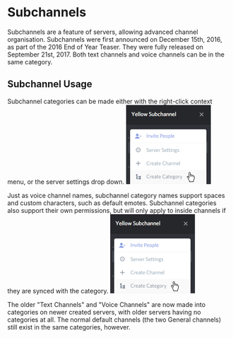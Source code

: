 <!-- TITLE: Subchannels -->
<!-- SUBTITLE: A summary of subchannels. -->

# Subchannels
Subchannels are a feature of servers, allowing advanced channel organisation. Subchannels were first announced on December 15th, 2016, as part of the 2016 End of Year Teaser. They were fully released on September 21st, 2017. Both text channels and voice channels can be in the same category.

## Subchannel Usage
Subchannel categories can be made either with the right-click context menu, or the server settings drop down.  ![Server settings drop down with subchannels](/uploads/qg-3-hnlj.png "Server settings drop down with subchannels")

Just as voice channel names, subchannel category names support spaces and custom characters, such as default emotes. Subchannel categories also support their own permissions, but will only apply to inside channels if they are synced with the category. ![Sync alert](/uploads/qg-3-hnlj.png "Sync alert") 

The older "Text Channels" and "Voice Channels" are now made into categories on newer created servers, with older servers having no categories at all. The normal default channels (the two General channels) still exist in the same categories, however. 



